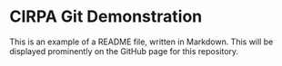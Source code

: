 # CIRPA Git Demonstration

This is an example of a README file, written in Markdown.
This will be displayed prominently on the GitHub page for
this repository.